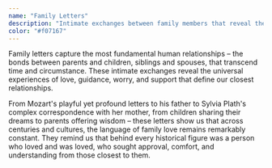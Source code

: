 ```yaml
---
name: "Family Letters"
description: "Intimate exchanges between family members that reveal the bonds of kinship across generations."
color: "#f07167"
---
```


Family letters capture the most fundamental human relationships – the bonds between parents and children, siblings and spouses, that transcend time and circumstance. These intimate exchanges reveal the universal experiences of love, guidance, worry, and support that define our closest relationships.

From Mozart's playful yet profound letters to his father to Sylvia Plath's complex correspondence with her mother, from children sharing their dreams to parents offering wisdom – these letters show us that across centuries and cultures, the language of family love remains remarkably constant. They remind us that behind every historical figure was a person who loved and was loved, who sought approval, comfort, and understanding from those closest to them.